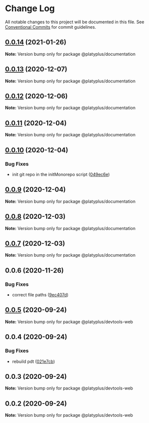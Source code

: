 # Change Log

All notable changes to this project will be documented in this file.
See [Conventional Commits](https://conventionalcommits.org) for commit guidelines.

## [0.0.14](https://github.com/platyplus/platydev/compare/@platyplus/documentation@0.0.13...@platyplus/documentation@0.0.14) (2021-01-26)

**Note:** Version bump only for package @platyplus/documentation





## [0.0.13](https://github.com/platyplus/platydev/compare/@platyplus/documentation@0.0.12...@platyplus/documentation@0.0.13) (2020-12-07)

**Note:** Version bump only for package @platyplus/documentation





## [0.0.12](https://github.com/platyplus/platydev/compare/@platyplus/documentation@0.0.11...@platyplus/documentation@0.0.12) (2020-12-06)

**Note:** Version bump only for package @platyplus/documentation





## [0.0.11](https://github.com/platyplus/platydev/compare/@platyplus/documentation@0.0.10...@platyplus/documentation@0.0.11) (2020-12-04)

**Note:** Version bump only for package @platyplus/documentation





## [0.0.10](https://github.com/platyplus/platydev/compare/@platyplus/documentation@0.0.9...@platyplus/documentation@0.0.10) (2020-12-04)


### Bug Fixes

* init git repo in the initMonorepo script ([049ec6e](https://github.com/platyplus/platydev/commit/049ec6eb21599a3fe080f6a2deda599d032348f2))





## [0.0.9](https://github.com/platyplus/platydev/compare/@platyplus/documentation@0.0.8...@platyplus/documentation@0.0.9) (2020-12-04)

**Note:** Version bump only for package @platyplus/documentation





## [0.0.8](https://github.com/platyplus/platydev/compare/@platyplus/documentation@0.0.7...@platyplus/documentation@0.0.8) (2020-12-03)

**Note:** Version bump only for package @platyplus/documentation





## [0.0.7](https://github.com/platyplus/platydev/compare/@platyplus/documentation@0.0.6...@platyplus/documentation@0.0.7) (2020-12-03)

**Note:** Version bump only for package @platyplus/documentation





## 0.0.6 (2020-11-26)


### Bug Fixes

* correct file paths ([9ec407d](https://github.com/platyplus/platydev/commit/9ec407ddc633d60da01f29182ba72deef2ddfc8f))





## [0.0.5](https://github.com/platyplus/platydev/compare/@platyplus/devtools-web@0.0.4...@platyplus/devtools-web@0.0.5) (2020-09-24)

**Note:** Version bump only for package @platyplus/devtools-web





## 0.0.4 (2020-09-24)


### Bug Fixes

* rebuild pdt ([021e7cb](https://github.com/platyplus/platydev/commit/021e7cb617ad0fe251d134395196050f64c72d08))





## 0.0.3 (2020-09-24)

**Note:** Version bump only for package @platyplus/devtools-web





## 0.0.2 (2020-09-24)

**Note:** Version bump only for package @platyplus/devtools-web
